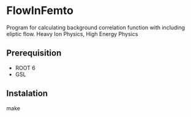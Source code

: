 # FlowInFemto
Program for calculating background correlation function with including eliptic flow. Heavy Ion Physics, High Energy Physics

## Prerequisition
- ROOT 6
- GSL

## Instalation
make 